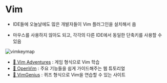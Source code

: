 # Vim

- IDE들에 오늘날에도 많은 개발자들이 Vim 플러그인을 설치해서 씀

- 마우스를 사용하지 않아도 되고, 각각의 다른 IDE에서 동일한 단축키를 사용할 수 있음

![vimkeymap](https://www.yalco.kr/images/videos/blog/10_01.jpg)

- [🔗 Vim Adventures](https://vim-adventures.com/) : 게임 형식으로 Vim 학습
- [🔗 OpenVim](https://openvim.com/) : 주요 기능들을 쉽게 가이드해주는 웹 튜토리얼
- [🔗 VimGenius](http://vimgenius.com/) : 퀴즈 형식으로 Vim을 연습할 수 있는 사이트